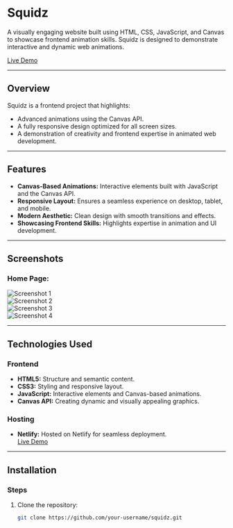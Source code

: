 # Squidz  
A visually engaging website built using HTML, CSS, JavaScript, and Canvas to showcase frontend animation skills. Squidz is designed to demonstrate interactive and dynamic web animations.  

[Live Demo](https://squidz.netlify.app/)  

---  
## Overview  
Squidz is a frontend project that highlights:  
- Advanced animations using the Canvas API.  
- A fully responsive design optimized for all screen sizes.  
- A demonstration of creativity and frontend expertise in animated web development.  

---  
## Features  
- **Canvas-Based Animations:** Interactive elements built with JavaScript and the Canvas API.  
- **Responsive Layout:** Ensures a seamless experience on desktop, tablet, and mobile.  
- **Modern Aesthetic:** Clean design with smooth transitions and effects.  
- **Showcasing Frontend Skills:** Highlights expertise in animation and UI development.  

---  
## Screenshots  
### Home Page:  
![Screenshot 1](./assets/img/Screenshots/ss1.png)  
![Screenshot 2](./assets/img/Screenshots/ss2.png)  
![Screenshot 3](./assets/img/Screenshots/ss3.png)  
![Screenshot 4](./assets/img/Screenshots/ss4.png)  

---  
## Technologies Used  
### Frontend  
- **HTML5:** Structure and semantic content.  
- **CSS3:** Styling and responsive layout.  
- **JavaScript:** Interactive elements and Canvas-based animations.  
- **Canvas API:** Creating dynamic and visually appealing graphics.  

### Hosting  
- **Netlify:** Hosted on Netlify for seamless deployment.  
[Live Demo](https://squidz.netlify.app/)  

---  
## Installation  
### Steps  
1. Clone the repository:  
   ```bash  
   git clone https://github.com/your-username/squidz.git  
